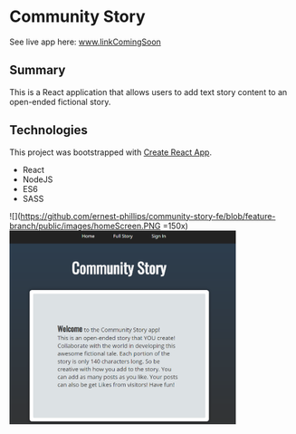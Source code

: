 # Community Story
See live app here: www.linkComingSoon 

## Summary
This is a React application that allows users to
add text story content to an open-ended fictional story.



## Technologies

This project was bootstrapped with [Create React App](https://github.com/facebook/create-react-app).

* React
* NodeJS
* ES6
* SASS

![](https://github.com/ernest-phillips/community-story-fe/blob/feature-branch/public/images/homeScreen.PNG =150x)
<img src="public/images/homeScreen.PNG" alt="homepage screenshot" width="400">

